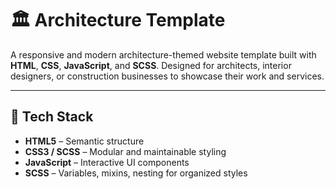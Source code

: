 # 🏛️ Architecture Template

A responsive and modern architecture-themed website template built with **HTML**, **CSS**, **JavaScript**, and **SCSS**. Designed for architects, interior designers, or construction businesses to showcase their work and services.

---

## 🔧 Tech Stack

- **HTML5** – Semantic structure
- **CSS3 / SCSS** – Modular and maintainable styling
- **JavaScript** – Interactive UI components
- **SCSS** – Variables, mixins, nesting for organized styles
